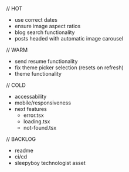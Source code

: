 // HOT
- use correct dates
- ensure image aspect ratios
- blog search functionality
- posts headed with automatic image carousel

// WARM
- send resume functionality
- fix theme picker selection (resets on refresh)
- theme functionality

// COLD
- accessability
- mobile/responsiveness
- next features
  - error.tsx
  - loading.tsx
  - not-found.tsx

// BACKLOG
- readme
- ci/cd
- sleepyboy technologist asset